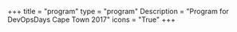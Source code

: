 +++
title = "program"
type = "program"
Description = "Program for DevOpsDays Cape Town 2017"
icons = "True"
+++
